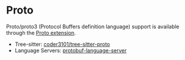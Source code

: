 # Proto

Proto/proto3 (Protocol Buffers definition language) support is available through the [Proto extension](https://github.com/codeorbit-industries/CodeOrbit/tree/main/extensions/proto).

- Tree-sitter: [coder3101/tree-sitter-proto](https://github.com/coder3101/tree-sitter-proto)
- Language Servers: [protobuf-language-server](https://github.com/lasorda/protobuf-language-server)

<!--
TBD: Clarify which language server(s) to use / Feature support.

## Setup

### Install protobuf-language-server

Install protobuf-language-server and make sure it's in your PATH:

```
go install github.com/lasorda/protobuf-language-server@latest
which protobuf-language-server
```

### Install ProtoLS

Install protols and make sure it's in your PATH:

```
cargo install protols
which protols
```

## Configuration

```json
"lsp": {
  "protobuf-language-server": {
    "binary": {
      "path": "protols"
    }
  }
}
```

## Formatting

ProtoLS supports formatting if you have `clang-format` installed.

```sh
# MacOS:
brew install clang-format
# Ubuntu
sudo apt-get install clang-format
# Fedora
sudo dnf install clang-tools-extra
```

To customize your formatting preferences, create a `.clang-format` file, e.g.:

```clang-format
IndentWidth: 4
ColumnLimit: 120
```

Or you can have CodeOrbit directly invoke `clang-format` by specifying it as a [formatter](https://CodeOrbit.dev/docs/configuring-CodeOrbit#formatter) in your settings:

```json
  "languages": {
    "Proto": {
      "format_on_save": "on",
      "tab_size": 4,
      "formatter": {
        "external": {
          "command": "clang-format",
          "arguments": ["-style={IndentWidth: 4, ColumnLimit: 0}"]
        }
      }
    },
  }
```
-->
